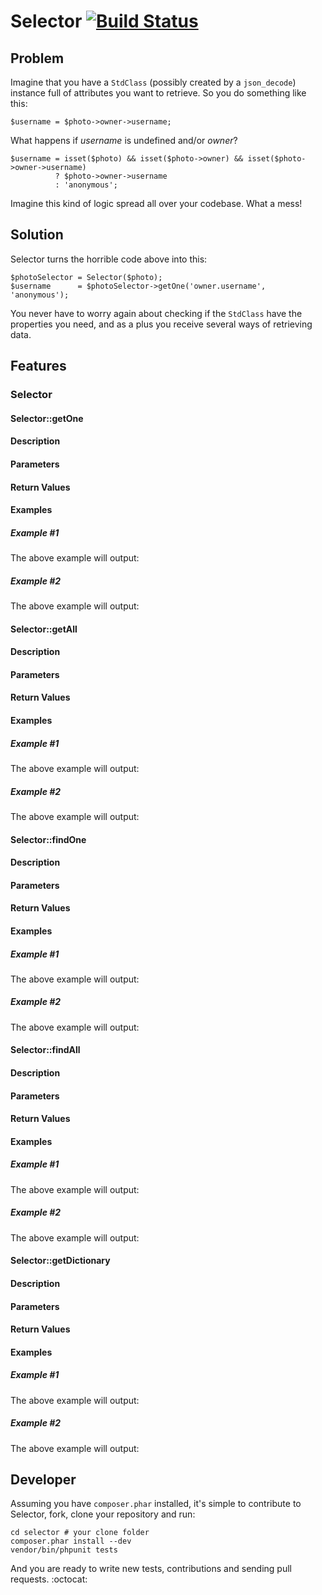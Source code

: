 Selector [![Build Status](https://secure.travis-ci.org/cabello/selector.png)](http://travis-ci.org/cabello/selector)
=========

Problem
-------

Imagine that you have a `StdClass` (possibly created by a `json_decode`) instance full of attributes you want to retrieve. So you do something like this:

    $username = $photo->owner->username;

What happens if *username* is undefined and/or *owner*?

    $username = isset($photo) && isset($photo->owner) && isset($photo->owner->username)
              ? $photo->owner->username
              : 'anonymous';

Imagine this kind of logic spread all over your codebase. What a mess!

Solution
--------

Selector turns the horrible code above into this:

    $photoSelector = Selector($photo);
    $username      = $photoSelector->getOne('owner.username', 'anonymous');

You never have to worry again about checking if the `StdClass` have the properties you need, and as a plus you receive several ways of retrieving data.

Features
--------

### Selector

#### Selector::getOne

#### Description
#### Parameters
#### Return Values
#### Examples
##### Example #1
The above example will output:
##### Example #2
The above example will output:

#### Selector::getAll

#### Description
#### Parameters
#### Return Values
#### Examples
##### Example #1
The above example will output:
##### Example #2
The above example will output:

#### Selector::findOne

#### Description
#### Parameters
#### Return Values
#### Examples
##### Example #1
The above example will output:
##### Example #2
The above example will output:

#### Selector::findAll

#### Description
#### Parameters
#### Return Values
#### Examples
##### Example #1
The above example will output:
##### Example #2
The above example will output:

#### Selector::getDictionary

#### Description
#### Parameters
#### Return Values
#### Examples
##### Example #1
The above example will output:
##### Example #2
The above example will output:

Developer
---------

Assuming you have `composer.phar` installed, it's simple to contribute to Selector, fork, clone your repository and run:

    cd selector # your clone folder
    composer.phar install --dev
    vendor/bin/phpunit tests

And you are ready to write new tests, contributions and sending pull requests. :octocat:
